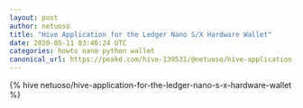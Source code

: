 ```yaml
---
layout: post
author: netuoso
title: "Hive Application for the Ledger Nano S/X Hardware Wallet"
date: 2020-05-11 03:46:24 UTC
categories: howto nano python wallet
canonical_url: https://peakd.com/hive-139531/@netuoso/hive-application-for-the-ledger-nano-s-x-hardware-wallet
---
```

{% hive netuoso/hive-application-for-the-ledger-nano-s-x-hardware-wallet %}
